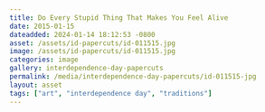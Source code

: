 ```yaml
---
title: Do Every Stupid Thing That Makes You Feel Alive
date: 2015-01-15
dateadded: 2024-01-14 18:12:53 -0800
asset: /assets/id-papercuts/id-011515.jpg
image: /assets/id-papercuts/id-011515.jpg
categories: image
gallery: interdependence-day-papercuts
permalink: /media/interdependence-day-papercuts/id-011515-jpg
layout: asset
tags: ["art", "interdependence day", "traditions"]
--- 
```



